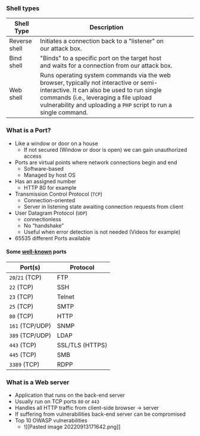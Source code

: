 ### Shell types
| Shell Type    | Description                                                                                                                                                                                                                                       |     |     |     |
| ------------- | ------------------------------------------------------------------------------------------------------------------------------------------------------------------------------------------------------------------------------------------------- | --- | --- | --- |
| Reverse shell | Initiates a connection back to a "listener" on our attack box.                                                                                                                                                                                    |     |     |     |
| Bind shell    | "Binds" to a specific port on the target host and waits for a connection from our attack box.                                                                                                                                                     |     |     |     |
| Web shell     | Runs operating system commands via the web browser, typically not interactive or semi-interactive. It can also be used to run single commands (i.e., leveraging a file upload vulnerability and uploading a `PHP` script to run a single command. |     |     |     |

### What is a Port?
* Like a window or door on a house 
	* If not secured (Window or door is open) we can gain unauthorized access
* Ports are virtual points where network connections begin and end
	* Software-based
	* Managed by host OS
* Has an assigned number
	* HTTP 80 for example
* Transmission Control Protocol (`TCP`)
	* Connection-oriented
	* Server in listening state awaiting connection requests from client
* User Datagram Protocol (`UDP`)
	*  connectionless
	* No “handshake”
	* Useful when error detection is not needed (Videos for example)
* 65535 different Ports available

#### Some [well-known](https://packetlife.net/media/library/23/common-ports.pdf) ports
| Port(s)         | Protocol        |
| --------------- | --------------- |
| `20`/`21` (TCP) | FTP             |
| `22` (TCP)      | SSH             |
| `23` (TCP)      | Telnet          |
| `25` (TCP)      | SMTP            |
| `80` (TCP)      | HTTP            |
| `161` (TCP/UDP) | SNMP            |
| `389` (TCP/UDP) | LDAP            |
| `443` (TCP)     | SSL/TLS (HTTPS) |
| `445` (TCP)     | SMB             |
| `3389` (TCP)    | RDPP            |

### What is a Web server
* Application that runs on the back-end server
* Usually run on TCP ports `80` or `443`
* Handles all HTTP traffic from client-side browser → server
* If suffering from vulnerabilities back-end server can be compromised 
* Top 10 OWASP vulnerabilities
	* ![[Pasted image 20220913171642.png]]
